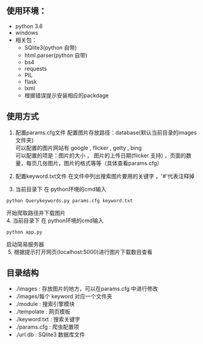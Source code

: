 ## 使用环境：

  * python 3.6
  * windows
  * 相关包：
    * SQlite3(python 自带)
    * html.parser(python 自带)
    * bs4
    * requests
    * PIL
    * flask
    * lxml
    * 根据错误提示安装相应的packdage

## 使用方式

  1. 配置params.cfg文件
    配置图片存放路径：database(默认当前目录的images文件夹)<br>
    可以配置的图片网站有 google , flicker , getty , bing<br>
    可以配置的项是：图片的大小 ， 图片的上传日期(flicker 支持) ，页面的数量，每页几张图片，图片的格式等等（具体查看params.cfg）<br>

  2. 配置keyword.txt文件
    在文件中列出搜索图片要用的关键字 ，'#'代表注释掉

  3. 当前目录下 在 python环境的cmd输入
  ```
  python Querykeywords.py params.cfg keyword.txt
  ```
  开始爬取路径并下载图片<br>
  4. 当前目录下 在 python环境的cmd输入
  ```
  python app.py
  ```
  启动简易服务器<br>
  5. 根据提示打开网页(localhost:5000)进行图片下载数目查看


## 目录结构

  * ./images : 存放图片的地方，可以在params.cfg 中进行修改
  * ./images/每个 keyword 对应一个文件夹
  * ./module : 搜索引擎模块
  * ./tempolate : 网页模板
  * ./keyword.txt : 搜索关键字
  * ./params.cfg : 爬虫配置项
  * ./url.db : SQlite3 数据库文件
